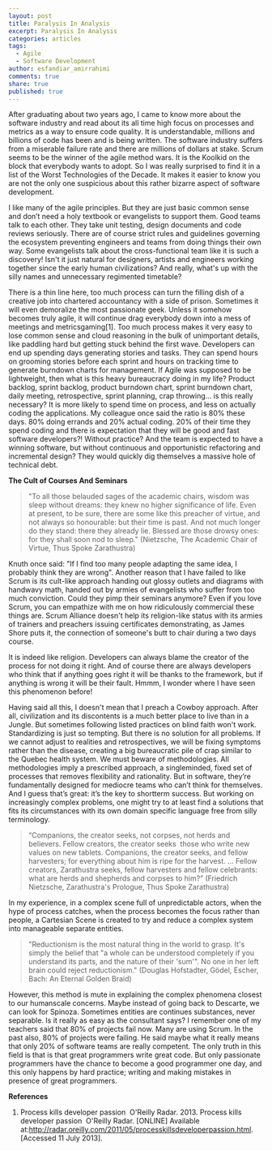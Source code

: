 ```yaml
---
layout: post
title: Paralysis In Analysis
excerpt: Paralysis In Analysis
categories: articles
tags: 
  - Agile
  - Software Development
author: esfandiar_amirrahimi
comments: true
share: true
published: true
---
```



After graduating about two years ago, I came to know more about the software industry and read about its all time high focus on processes and metrics as a way to ensure code quality. It is understandable, millions and billions of code has been and is being written. The software industry suffers from a miserable failure rate and there are millions of dollars at stake. Scrum seems to be the winner of the agile method wars. It is the Kool­kid on the block that everybody wants to adopt. So I was really surprised to find it in a list of the Worst Technologies of the Decade. It makes it easier to know you are not the only one suspicious about this rather bizarre aspect of software development.

I like many of the agile principles. But they are just basic common sense and don’t need a holy textbook or evangelists to support them. Good teams talk to each other. They take unit testing, design documents and code reviews seriously. There are of course strict rules and guidelines governing the ecosystem preventing engineers and teams from doing things their own way. Some evangelists talk about the cross-functional team like it is such a discovery! Isn't it just natural for designers, artists and engineers working together since the early human civilizations? And really, what's up with the silly names and unnecessary regimented timetable?

There is a thin line here, too much process can turn the filling dish of a creative job into chartered accountancy with a side of prison. Sometimes it will even demoralize the most passionate geek. Unless it somehow becomes truly agile, it will continue drag everybody down into a mess of meetings and metrics­gaming[1]. Too much process makes it very easy to lose common sense and cloud reasoning in the bulk of unimportant details, like paddling hard but getting stuck behind the first wave. Developers can end up spending days generating stories and tasks. They can spend hours on grooming stories before each sprint and hours on tracking time to generate burndown charts for management. If Agile was supposed to be lightweight, then what is this heavy bureaucracy doing in my life? Product backlog, sprint backlog, product burndown chart, sprint burndown chart, daily meeting, retrospective, sprint planning, crap throwing... is this really necessary? It is more likely to spend time on process, and less on actually coding the applications. My colleague once said the ratio is 80% these days. 80% doing errands and 20% actual coding. 20% of their time they spend coding and there is expectation that they will be good and fast software developers?! Without practice? And the team is expected to have a winning software, but without continuous and opportunistic refactoring and incremental design? They would quickly dig themselves a massive hole of technical debt.

**The Cult of Courses And Seminars**
> "To all those belauded sages of the academic chairs, wisdom was sleep without dreams: they knew no higher significance of life. Even at present, to be sure, there are some like this preacher of virtue, and not always so honourable: but their time is past. And not much longer do they stand: there they already lie. Blessed are those drowsy ones: for they shall soon nod to sleep." (Nietzsche, The Academic Chair of Virtue, Thus Spoke Zarathustra)
  
 Knuth once said: "If I find too many people adapting the same idea, I probably think they are wrong". Another reason that I have failed to like Scrum is its cult-like approach handing out glossy outlets and diagrams with hand­wavy math, handed out by armies of evangelists who suffer from too much conviction. Could they pimp their seminars anymore? Even if you love Scrum, you can empathize with me on how ridiculously commercial these things are. Scrum Alliance doesn't help its religion-like status with its armies of trainers and preachers issuing certificates demonstrating, as James Shore puts it, the connection of someone's butt to chair during a two days course.

It is indeed like religion. Developers can always blame the creator of the process for not doing it right. And of course there are always developers who think that if anything goes right it will be thanks to the framework, but if anything is wrong it will be their fault. Hmmm, I wonder where I have seen this phenomenon before!

Having said all this, I doesn't mean that I preach a Cowboy approach. After all, civilization and its discontents is a much better place to live than in a Jungle. But sometimes following listed practices on blind faith won't work. Standardizing is just so tempting. But there is no solution for all problems. If we cannot adjust to realities and retrospectives, we will be fixing symptoms rather than the disease, creating a big bureaucratic pile of crap similar to the Quebec health system. We must beware of methodologies. All methodologies imply a prescribed approach, a single­minded, fixed set of processes that removes flexibility and rationality. But in software, they’re fundamentally designed for mediocre teams who can’t think for themselves. And I guess that’s great: it’s the key to short­term success. But working on increasingly complex problems, one might try to at least find a solutions that fits its circumstances with its own domain specific language free from silly terminology.

> “Companions, the creator seeks, not corpses, not herds and believers. Fellow creators, the creator seeks ­­ those who write new values on new tablets. Companions, the creator seeks, and fellow harvesters; for everything about him is ripe for the harvest. ... Fellow creators, Zarathustra seeks, fellow harvesters and fellow celebrants: what are herds and shepherds and corpses to him?” (Friedrich Nietzsche, Zarathustra's Prologue, Thus Spoke Zarathustra)

In my experience, in a complex scene full of unpredictable actors, when the hype of process catches, when the process becomes the focus rather than people, a Cartesian Scene is created to try and reduce a complex system into manageable separate entities.

> "Reductionism is the most natural thing in the world to grasp. It's simply the belief that "a whole can be understood completely if you understand its parts, and the nature of their 'sum'". No one in her left brain could reject reductionism." (Douglas Hofstadter, Gödel, Escher, Bach: An Eternal Golden Braid)
  
However, this method is mute in explaining the complex phenomena closest to our human­scale concerns. Maybe instead of going back to Descarte, we can look for Spinoza. Sometimes entities are continues substances, never separable. Is it really as easy as the consultant says? I remember one of my teachers said that 80% of projects fail now. Many are using Scrum. In the past also, 80% of projects were failing. He said maybe what it really means that only 20% of software teams are really competent. The only truth in this field is that is that great programmers write great code. But only passionate programmers have the chance to become a good programmer one day, and this only happens by hard practice; writing and making mistakes in presence of great programmers.

**References**
1. Process kills developer passion ­ O'Reilly Radar. 2013. Process kills developer passion ­ O'Reilly Radar. [ONLINE] Available at:http://radar.oreilly.com/2011/05/process­kills­developer­passion.html. [Accessed 11 July 2013].
